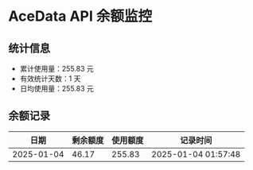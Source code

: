 # AceData API 余额监控

## 统计信息
- 累计使用量：255.83 元
- 有效统计天数：1 天
- 日均使用量：255.83 元

## 余额记录
|日期|剩余额度|使用额度|记录时间|
|---|---|---|---|
|2025-01-04|46.17|255.83|2025-01-04 01:57:48|

